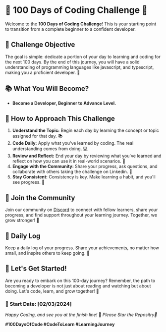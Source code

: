 # 🚀 100 Days of Coding Challenge 🚀

Welcome to the **100 Days of Coding Challenge**!
This is your starting point to transition from a complete beginner to a confident developer. <be>

## 🎯 Challenge Objective

The goal is simple: dedicate a portion of your day to learning and coding for the next 100 days. By the end of this journey, you will have a solid understanding of programming languages like javascript, and typescript, making you a proficient developer. 🌈

## 📚 What You Will Become?

- **Become a Developer, Beginner to Advance Level.**

## 📖 How to Approach This Challenge

1. **Understand the Topic:** Begin each day by learning the concept or topic assigned for that day. 📚
2. **Code Daily:** Apply what you've learned by coding. The real understanding comes from doing. 💻
3. **Review and Reflect:** End your day by reviewing what you've learned and reflect on how you can use it in real-world scenarios. 🤔
4. **Engage with the Community:** Share your progress, ask questions, and collaborate with others taking the challenge on Linkedin. 👥
5. **Stay Consistent:** Consistency is key. Make learning a habit, and you'll see progress. 🌱

## 🤝 Join the Community

Join our community on [Discord](https://discord.gg/3KmgbA8jZV) to connect with fellow learners, share your progress, and find support throughout your learning journey. Together, we grow stronger! 🌟

## 📝 Daily Log

Keep a daily log of your progress. Share your achievements, no matter how small, and inspire others to keep going. 💪

## 💪 Let's Get Started!

Are you ready to embark on this 100-day journey? Remember, the path to becoming a developer is not just about reading and watching but about doing. Let's code, learn, and grow together! 🚀

### 📅 Start Date: [02/03/2024]

*Happy Coding, and see you at the finish line!* 🏁
*Please Star the Repositry🌟*

**#100DaysOfCode #CodeToLearn #LearningJourney**
